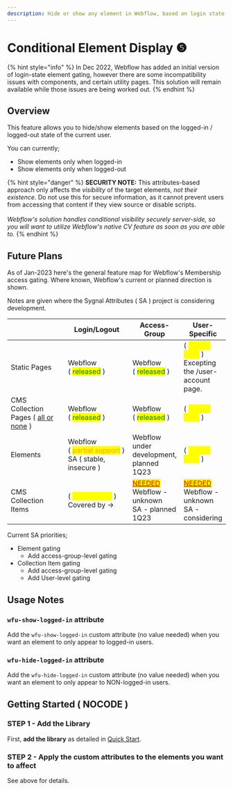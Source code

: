 ```yaml
---
description: Hide or show any element in Webflow, based on login state
---
```


# Conditional Element Display ❺

{% hint style="info" %}
In Dec 2022, Webflow has added an initial version of login-state element gating, however there are some incompatibility issues with components, and certain utility pages. This solution will remain available while those issues are being worked out.
{% endhint %}

## Overview

This feature allows you to hide/show elements based on the logged-in / logged-out state of the current user.

You can currently;

* Show elements only when logged-in
* Show elements only when logged-out

{% hint style="danger" %}
**SECURITY NOTE:** This attributes-based approach only affects the _visibility_ of the target elements, _not their existence_. Do not use this for secure information, as it cannot prevent users from accessing that content if they view source or disable scripts.\
\
_Webflow's solution handles conditional visibility securely server-side, so you will want to utilize Webflow's native CV feature as soon as you are able to._
{% endhint %}

## Future Plans

As of Jan-2023 here's the general feature map for Webflow's Membership access gating. Where known, Webflow's current or planned direction is shown.&#x20;

Notes are given where the Sygnal Attributes ( SA ) project is considering development.&#x20;

<table><thead><tr><th width="171"> </th><th width="172">Login/Logout</th><th>Access-Group</th><th>User-Specific</th></tr></thead><tbody><tr><td>Static Pages</td><td>Webflow <br>( <mark style="color:green;">released</mark> )</td><td>Webflow<br>( <mark style="color:green;">released</mark> )</td><td>( <mark style="color:yellow;">no use case</mark> )<br>Excepting the /user-account page.</td></tr><tr><td>CMS Collection Pages ( <a data-footnote-ref href="#user-content-fn-1">all or none</a> )</td><td>Webflow<br>( <mark style="color:green;">released</mark> )</td><td>Webflow<br>( <mark style="color:green;">released</mark> )</td><td>( <mark style="color:yellow;">no use case</mark> )</td></tr><tr><td>Elements</td><td>Webflow<br>( <mark style="color:orange;">partial support</mark> )<br>SA ( stable, insecure )</td><td>Webflow<br>under development, planned 1Q23 </td><td>( <mark style="color:yellow;">no use case</mark> )</td></tr><tr><td>CMS Collection Items</td><td>( <mark style="color:yellow;">no use case</mark> )<br>Covered by -></td><td><a data-footnote-ref href="#user-content-fn-2"><mark style="color:red;">NEEDED</mark></a><br>Webflow - unknown<br>SA - planned 1Q23</td><td><a data-footnote-ref href="#user-content-fn-3"><mark style="color:red;">NEEDED</mark></a><br>Webflow - unknown<br>SA - considering</td></tr></tbody></table>

Current SA priorities;&#x20;

* Element gating
  * Add access-group-level gating
* Collection Item gating
  * Add access-group-level gating
  * Add User-level gating&#x20;

## Usage Notes <a href="#usage-notes" id="usage-notes"></a>

### `wfu-show-logged-in` attribute <a href="#wfu-show-logged-in-attribute" id="wfu-show-logged-in-attribute"></a>

Add the `wfu-show-logged-in` custom attribute (no value needed) when you want an element to only appear to logged-in users.

### `wfu-hide-logged-in` attribute <a href="#wfu-hide-logged-in-attribute" id="wfu-hide-logged-in-attribute"></a>

Add the `wfu-hide-logged-in` custom attribute (no value needed) when you want an element to only appear to NON-logged-in users.

## Getting Started ( NOCODE ) <a href="#getting-started-nocode" id="getting-started-nocode"></a>

### STEP 1 - Add the Library <a href="#step-1---add-the-library" id="step-1---add-the-library"></a>

First, **add the library** as detailed in [Quick Start](quick-start.md).

### STEP 2 - Apply the custom attributes to the elements you want to affect <a href="#step-2---apply-the-custom-attributes-to-the-elements-you-want-to-affect" id="step-2---apply-the-custom-attributes-to-the-elements-you-want-to-affect"></a>

See above for details.



[^1]: CMS CP gating refers to the page entirely, not gating of individual collection items.

[^2]: Needed to mix paid, free & levelled content such as courses, blog articles.&#x20;

[^3]: Needed for app-like capability, dashboards, invoice histories, order histories, client deliverables, and other user-specific content delivery.
